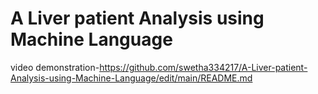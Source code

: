 # A Liver patient  Analysis using Machine Language

video demonstration-https://github.com/swetha334217/A-Liver-patient-Analysis-using-Machine-Language/edit/main/README.md
